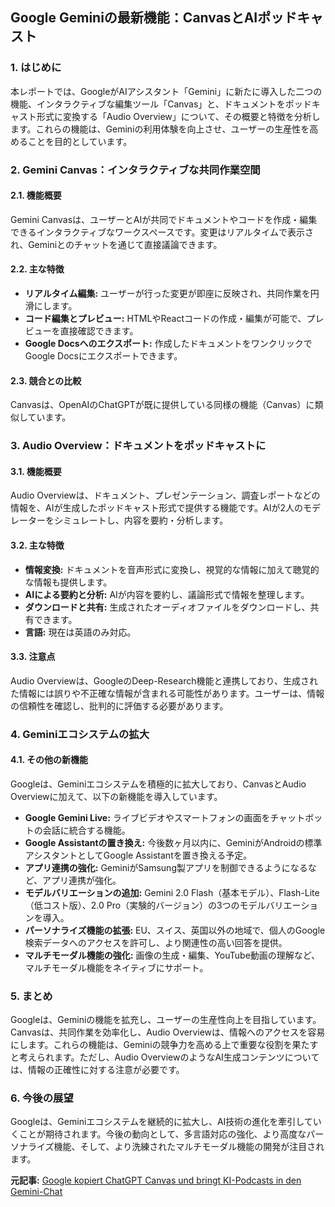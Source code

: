 ## Google Geminiの最新機能：CanvasとAIポッドキャスト

### 1. はじめに

本レポートでは、GoogleがAIアシスタント「Gemini」に新たに導入した二つの機能、インタラクティブな編集ツール「Canvas」と、ドキュメントをポッドキャスト形式に変換する「Audio Overview」について、その概要と特徴を分析します。これらの機能は、Geminiの利用体験を向上させ、ユーザーの生産性を高めることを目的としています。

### 2. Gemini Canvas：インタラクティブな共同作業空間

#### 2.1. 機能概要

Gemini Canvasは、ユーザーとAIが共同でドキュメントやコードを作成・編集できるインタラクティブなワークスペースです。変更はリアルタイムで表示され、Geminiとのチャットを通じて直接議論できます。

#### 2.2. 主な特徴

* **リアルタイム編集:** ユーザーが行った変更が即座に反映され、共同作業を円滑にします。
* **コード編集とプレビュー:** HTMLやReactコードの作成・編集が可能で、プレビューを直接確認できます。
* **Google Docsへのエクスポート:** 作成したドキュメントをワンクリックでGoogle Docsにエクスポートできます。

#### 2.3. 競合との比較

Canvasは、OpenAIのChatGPTが既に提供している同様の機能（Canvas）に類似しています。

### 3. Audio Overview：ドキュメントをポッドキャストに

#### 3.1. 機能概要

Audio Overviewは、ドキュメント、プレゼンテーション、調査レポートなどの情報を、AIが生成したポッドキャスト形式で提供する機能です。AIが2人のモデレーターをシミュレートし、内容を要約・分析します。

#### 3.2. 主な特徴

* **情報変換:** ドキュメントを音声形式に変換し、視覚的な情報に加えて聴覚的な情報も提供します。
* **AIによる要約と分析:** AIが内容を要約し、議論形式で情報を整理します。
* **ダウンロードと共有:** 生成されたオーディオファイルをダウンロードし、共有できます。
* **言語:** 現在は英語のみ対応。

#### 3.3. 注意点

Audio Overviewは、GoogleのDeep-Research機能と連携しており、生成された情報には誤りや不正確な情報が含まれる可能性があります。ユーザーは、情報の信頼性を確認し、批判的に評価する必要があります。

### 4. Geminiエコシステムの拡大

#### 4.1. その他の新機能

Googleは、Geminiエコシステムを積極的に拡大しており、CanvasとAudio Overviewに加えて、以下の新機能を導入しています。

* **Google Gemini Live:** ライブビデオやスマートフォンの画面をチャットボットの会話に統合する機能。
* **Google Assistantの置き換え:** 今後数ヶ月以内に、GeminiがAndroidの標準アシスタントとしてGoogle Assistantを置き換える予定。
* **アプリ連携の強化:** GeminiがSamsung製アプリを制御できるようになるなど、アプリ連携が強化。
* **モデルバリエーションの追加:** Gemini 2.0 Flash（基本モデル）、Flash-Lite（低コスト版）、2.0 Pro（実験的バージョン）の3つのモデルバリエーションを導入。
* **パーソナライズ機能の拡張:** EU、スイス、英国以外の地域で、個人のGoogle検索データへのアクセスを許可し、より関連性の高い回答を提供。
* **マルチモーダル機能の強化:** 画像の生成・編集、YouTube動画の理解など、マルチモーダル機能をネイティブにサポート。

### 5. まとめ

Googleは、Geminiの機能を拡充し、ユーザーの生産性向上を目指しています。Canvasは、共同作業を効率化し、Audio Overviewは、情報へのアクセスを容易にします。これらの機能は、Geminiの競争力を高める上で重要な役割を果たすと考えられます。ただし、Audio OverviewのようなAI生成コンテンツについては、情報の正確性に対する注意が必要です。

### 6. 今後の展望

Googleは、Geminiエコシステムを継続的に拡大し、AI技術の進化を牽引していくことが期待されます。今後の動向として、多言語対応の強化、より高度なパーソナライズ機能、そして、より洗練されたマルチモーダル機能の開発が注目されます。



**元記事:** [Google kopiert ChatGPT Canvas und bringt KI-Podcasts in den Gemini-Chat](https://the-decoder.de/google-kopiert-chatgpt-canvas-und-bringt-ki-podcasts-in-den-gemini-chat/)